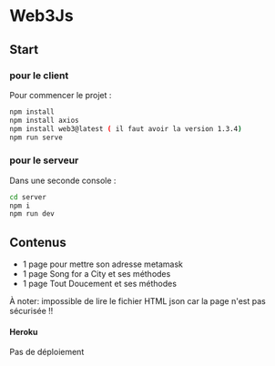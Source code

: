 # Web3Js
## Start
### pour le client
Pour commencer le projet :
```sh
npm install
npm install axios
npm install web3@latest ( il faut avoir la version 1.3.4)
npm run serve
```
### pour le serveur
Dans une seconde console :
```sh
cd server
npm i
npm run dev
```
## Contenus
- 1 page pour mettre son adresse metamask
- 1 page Song for a City et ses méthodes
- 1 page Tout Doucement et ses méthodes

À noter: impossible de lire le fichier HTML json car
la page n'est pas sécurisée !!

#### Heroku
Pas de déploiement
